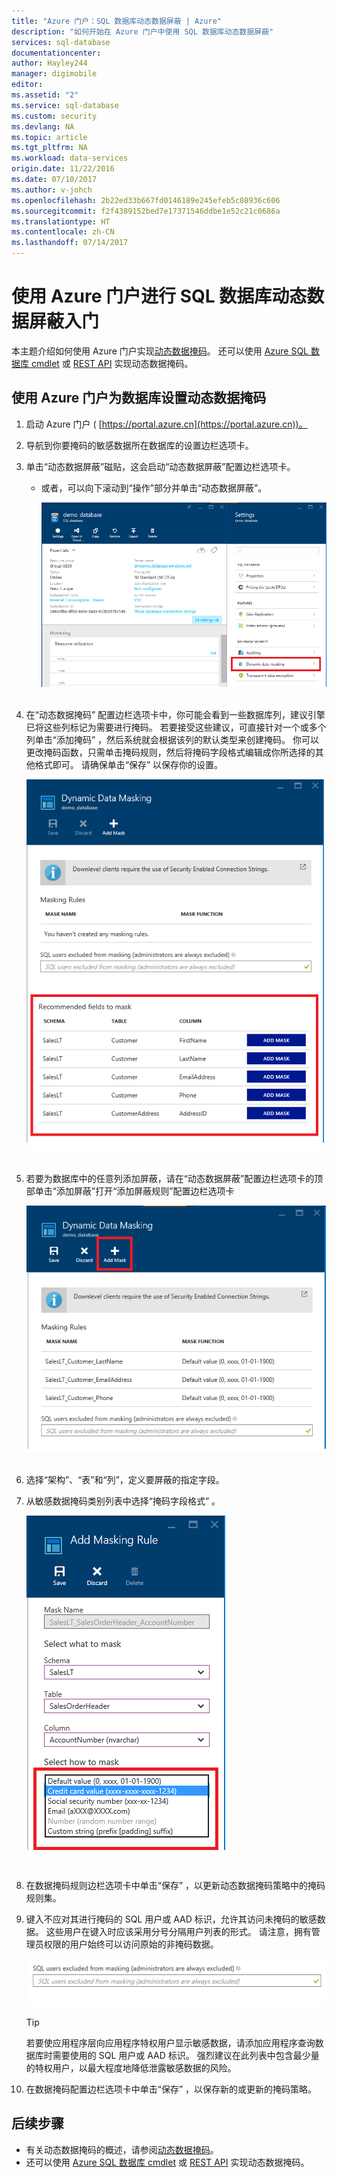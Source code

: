 ```yaml
---
title: "Azure 门户：SQL 数据库动态数据屏蔽 | Azure"
description: "如何开始在 Azure 门户中使用 SQL 数据库动态数据屏蔽"
services: sql-database
documentationcenter: 
author: Hayley244
manager: digimobile
editor: 
ms.assetid: "2"
ms.service: sql-database
ms.custom: security
ms.devlang: NA
ms.topic: article
ms.tgt_pltfrm: NA
ms.workload: data-services
origin.date: 11/22/2016
ms.date: 07/10/2017
ms.author: v-johch
ms.openlocfilehash: 2b22ed33b667fd0146189e245efeb5c08936c606
ms.sourcegitcommit: f2f4389152bed7e17371546ddbe1e52c21c0686a
ms.translationtype: HT
ms.contentlocale: zh-CN
ms.lasthandoff: 07/14/2017
---
```

# <a name="get-started-with-sql-database-dynamic-data-masking-with-the-azure-portal"></a>使用 Azure 门户进行 SQL 数据库动态数据屏蔽入门

本主题介绍如何使用 Azure 门户实现[动态数据掩码](sql-database-dynamic-data-masking-get-started.md)。 还可以使用 [Azure SQL 数据库 cmdlet](https://msdn.microsoft.com/library/azure/mt574084.aspx) 或 [REST API](https://msdn.microsoft.com/library/dn505719.aspx) 实现动态数据掩码。

## <a name="set-up-dynamic-data-masking-for-your-database-using-the-azure-portal"></a>使用 Azure 门户为数据库设置动态数据掩码
1. 启动 Azure 门户 ( [https://portal.azure.cn](https://portal.azure.cn))。
2. 导航到你要掩码的敏感数据所在数据库的设置边栏选项卡。
3. 单击“动态数据屏蔽”磁贴，这会启动“动态数据屏蔽”配置边栏选项卡。

   * 或者，可以向下滚动到“操作”部分并单击“动态数据屏蔽”。

     ![导航窗格](./media/sql-database-dynamic-data-masking-get-started/4_ddm_settings_tile.png)<br/><br/>
4. 在“动态数据掩码”  配置边栏选项卡中，你可能会看到一些数据库列，建议引擎已将这些列标记为需要进行掩码。 若要接受这些建议，可直接针对一个或多个列单击“添加掩码”  ，然后系统就会根据该列的默认类型来创建掩码。 你可以更改掩码函数，只需单击掩码规则，然后将掩码字段格式编辑成你所选择的其他格式即可。 请确保单击“保存”  以保存你的设置。

    ![导航窗格](./media/sql-database-dynamic-data-masking-get-started/5_ddm_recommendations.png)<br/><br/>
5. 若要为数据库中的任意列添加屏蔽，请在“动态数据屏蔽”配置边栏选项卡的顶部单击“添加屏蔽”打开“添加屏蔽规则”配置边栏选项卡

    ![导航窗格](./media/sql-database-dynamic-data-masking-get-started/6_ddm_add_mask.png)<br/><br/>
6. 选择“架构”、“表”和“列”，定义要屏蔽的指定字段。
7. 从敏感数据掩码类别列表中选择“掩码字段格式”  。

    ![导航窗格](./media/sql-database-dynamic-data-masking-get-started/7_ddm_mask_field_format.png)<br/><br/>        
8. 在数据掩码规则边栏选项卡中单击“保存”  ，以更新动态数据掩码策略中的掩码规则集。
9. 键入不应对其进行掩码的 SQL 用户或 AAD 标识，允许其访问未掩码的敏感数据。 这些用户在键入时应该采用分号分隔用户列表的形式。 请注意，拥有管理员权限的用户始终可以访问原始的非掩码数据。

    ![导航窗格](./media/sql-database-dynamic-data-masking-get-started/8_ddm_excluded_users.png)

   > [!TIP]
   > 若要使应用程序层向应用程序特权用户显示敏感数据，请添加应用程序查询数据库时需要使用的 SQL 用户或 AAD 标识。 强烈建议在此列表中包含最少量的特权用户，以最大程度地降低泄露敏感数据的风险。
   > 
   > 
10. 在数据掩码配置边栏选项卡中单击“保存”  ，以保存新的或更新的掩码策略。

## <a name="next-steps"></a>后续步骤

* 有关动态数据掩码的概述，请参阅[动态数据掩码](sql-database-dynamic-data-masking-get-started.md)。
* 还可以使用 [Azure SQL 数据库 cmdlet](https://msdn.microsoft.com/library/azure/mt574084.aspx) 或 [REST API](https://msdn.microsoft.com/library/dn505719.aspx) 实现动态数据掩码。